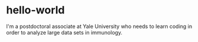 # hello-world
I'm a postdoctoral associate at Yale University who needs to learn coding in order to analyze large data sets in immunology.
